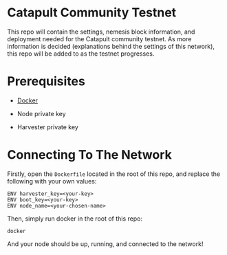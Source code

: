 # Catapult Community Testnet
This repo will contain the settings, nemesis block information, and deployment needed for the Catapult community testnet. As more information is decided (explanations behind the settings of this network), this repo will be added to as the testnet progresses.

# Prerequisites 

* [Docker](https://docs.docker.com/v17.09/engine/installation/)

* Node private key

* Harvester private key


# Connecting To The Network

Firstly, open the `Dockerfile` located in the root of this repo, and replace the following with your own values: 

```
ENV harvester_key=<your-key>
ENV boot_key=<your-key>
ENV node_name=<your-chosen-name>
```

Then, simply run docker in the root of this repo: 

```
docker 
```

And your node should be up, running, and connected to the network!
